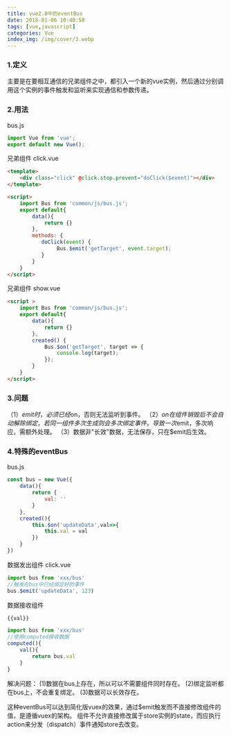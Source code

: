 ```yaml
---
title: vue2.0中的eventBus
date: 2018-01-06 10:40:58
tags: [vue,javascript]
categories: Vue
index_img: /img/cover/3.webp
---
```

### 1.定义
主要是在要相互通信的兄弟组件之中，都引入一个新的vue实例，然后通过分别调用这个实例的事件触发和监听来实现通信和参数传递。

### 2.用法
bus.js
```javascript
import Vue from 'vue';  
export default new Vue();  
```

兄弟组件 click.vue
```html
<template>
	<div class="click" @click.stop.prevent="doClick($event)"></div>  
</template>

<script>
	import Bus from 'common/js/bus.js';  
	export default{
		data(){
			return {}
		},
		methods: {  
           doClick(event) {  
           		Bus.$emit('getTarget', event.target);   
           }  
        }  
	}
</script>
```

兄弟组件 show.vue
```html
<script >
	import Bus from 'common/js/bus.js';
	export default{
		data(){
			return {}
		},
		created() {  
			Bus.$on('getTarget', target => {  
				console.log(target);  
			});  
		}
	}
</script>
```

### 3.问题
（1）$emit时，必须已经$on，否则无法监听到事件。
（2）$on在组件销毁后不会自动解除绑定，若同一组件多次生成则会多次绑定事件，导致一次$emit，多次响应，需额外处理。
（3）数据非"长效"数据，无法保存，只在$emit后生效。


### 4.特殊的eventBus
bus.js
```javascript
const bus = new Vue({
	data(){
		return {
			val: ''
		}
	},
	created(){
		this.$on('updateData',val=>{
			this.val = val
		})
	}
})
```
数据发出组件 click.vue
```javascript
import bus from 'xxx/bus'
//触发在bus中已经绑定好的事件
bus.$emit('updateData', 123)
```
数据接收组件
```javascript
{{val}}

import bus from 'xxx/bus'
//使用computed接收数据
computed(){
	val(){
		return bus.val
	}
}
```

解决问题：
(1)数据在bus上存在，所以可以不需要组件同时存在。
(2)绑定监听都在bus上，不会重复绑定。
(3)数据可以长效存在。

这种eventBus可以达到简化版vuex的效果，通过$emit触发而不直接修改组件的值，是遵循vuex的架构。
组件不允许直接修改属于store实例的state，而应执行action来分发（dispatch）事件通知store去改变。
